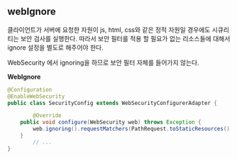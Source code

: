 ## webIgnore

클라이언트가 서버에 요청한 자원이 js, html, css와 같은 정적 자원일 경우에도 시큐리티는 보안 검사를 실행한다. 따라서 보안 필터를 적용 할 필요가 없는 리소스들에 대해서 ignore 설정을 별도로 해주어야 한다.

WebSecurity 에서 ignoring을 하므로 보안 필터 자체를 들어가지 않는다.

**WebIgnore**

```java
@Configuration
@EnableWebSecurity
public class SecurityConfig extends WebSecurityConfigurerAdapter {

		@Override
    public void configure(WebSecurity web) throws Exception {
        web.ignoring().requestMatchers(PathRequest.toStaticResources().atCommonLocations());
    }
		// ...
} 
```